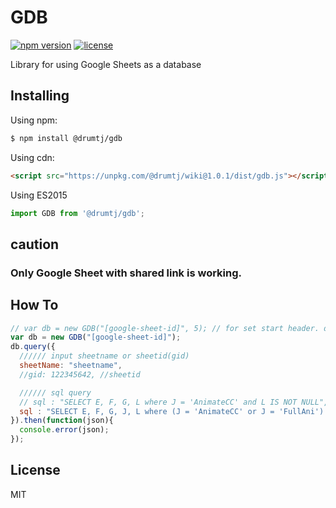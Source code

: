 # GDB

[![npm version](https://img.shields.io/npm/v/@drumtj/gdb.svg?style=flat)](https://www.npmjs.com/package/@drumtj/gdb)
[![license](https://img.shields.io/npm/l/@drumtj/gdb.svg)](#)

Library for using Google Sheets as a database


## Installing

Using npm:

```bash
$ npm install @drumtj/gdb
```

Using cdn:
```html
<script src="https://unpkg.com/@drumtj/wiki@1.0.1/dist/gdb.js"></script>
```

Using ES2015
```js
import GDB from '@drumtj/gdb';
```

## caution
### Only Google Sheet with shared link is working.

## How To

```js
// var db = new GDB("[google-sheet-id]", 5); // for set start header. default 1
var db = new GDB("[google-sheet-id]");
db.query({
  ////// input sheetname or sheetid(gid)
  sheetName: "sheetname",
  //gid: 122345642, //sheetid

  ////// sql query
  // sql : "SELECT E, F, G, L where J = 'AnimateCC' and L IS NOT NULL",
  sql : "SELECT E, F, G, J, L where (J = 'AnimateCC' or J = 'FullAni') and L IS NOT NULL"
}).then(function(json){
  console.error(json);
});

```


## License

MIT
